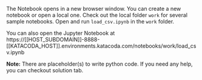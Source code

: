 
The Notebook opens in a new browser window. You can create a new notebook or open a local one. Check out the local folder `work` for several sample notebooks. Open and run `load_csv.ipynb` in the `work` folder.

You can also open the Jupyter Notebook at https://[[HOST_SUBDOMAIN]]-8888-[[KATACODA_HOST]].environments.katacoda.com/notebooks/work/load_csv.ipynb

**Note:**
There are placeholder(s) to write python code. If you need any help, you can checkout solution tab.
